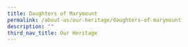 ```yaml
---
title: Daughters of Marymount
permalink: /about-us/our-heritage/daughters-of-marymount
description: ""
third_nav_title: Our Heritage
---
```

